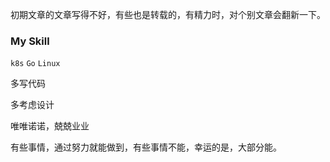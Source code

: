 

初期文章的文章写得不好，有些也是转载的，有精力时，对个别文章会翻新一下。

### My Skill

`k8s` `Go`  `Linux`

多写代码

多考虑设计

唯唯诺诺，兢兢业业

有些事情，通过努力就能做到，有些事情不能，幸运的是，大部分能。